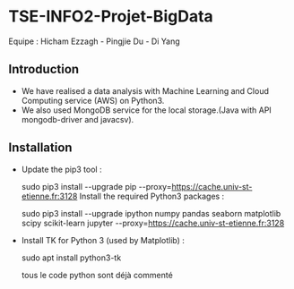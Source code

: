 # TSE-INFO2-Projet-BigData

Equipe : Hicham Ezzagh - Pingjie Du - Di Yang

## Introduction

- We have realised a data analysis with Machine Learning and Cloud Computing service (AWS) on Python3.
- We also used MongoDB service for the local storage.(Java with API mongodb-driver and javacsv).

## Installation 

- Update the pip3 tool :

  sudo pip3 install --upgrade pip --proxy=https://cache.univ-st-etienne.fr:3128
Install the required Python3 packages :

  sudo pip3 install --upgrade ipython numpy pandas seaborn matplotlib scipy scikit-learn jupyter --proxy=https://cache.univ-st-etienne.fr:3128
- Install TK for Python 3 (used by Matplotlib) :

  sudo apt install python3-tk

  tous le code python sont déjà commenté
